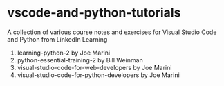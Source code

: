 # vscode-and-python-tutorials

A collection of various course notes and exercises for Visual Studio Code and Python from LinkedIn Learning
1. learning-python-2 by Joe Marini
2. python-essential-training-2 by Bill Weinman
3. visual-studio-code-for-web-developers by Joe Marini
4. visual-studio-code-for-python-developers by Joe Marini
